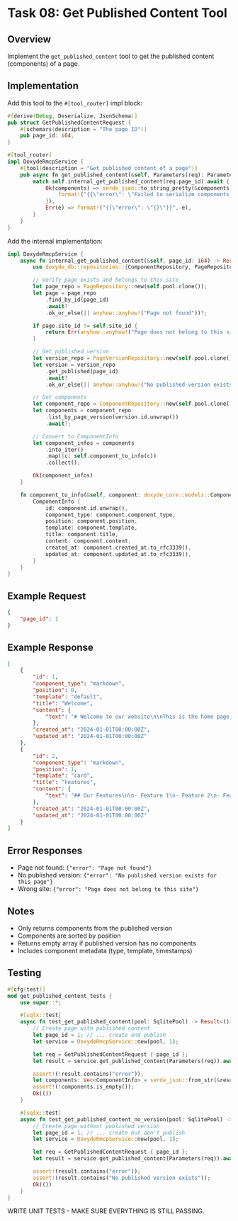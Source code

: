 # Task 08: Get Published Content Tool

## Overview
Implement the `get_published_content` tool to get the published content (components) of a page.

## Implementation

Add this tool to the `#[tool_router]` impl block:

```rust
#[derive(Debug, Deserialize, JsonSchema)]
pub struct GetPublishedContentRequest {
    #[schemars(description = "The page ID")]
    pub page_id: i64,
}

#[tool_router]
impl DoxydeRmcpService {
    #[tool(description = "Get published content of a page")]
    pub async fn get_published_content(&self, Parameters(req): Parameters<GetPublishedContentRequest>) -> String {
        match self.internal_get_published_content(req.page_id).await {
            Ok(components) => serde_json::to_string_pretty(&components).unwrap_or_else(|e| {
                format!("{{\"error\": \"Failed to serialize components: {}\"}}", e)
            }),
            Err(e) => format!("{{\"error\": \"{}\"}}", e),
        }
    }
}
```

Add the internal implementation:

```rust
impl DoxydeRmcpService {
    async fn internal_get_published_content(&self, page_id: i64) -> Result<Vec<ComponentInfo>> {
        use doxyde_db::repositories::{ComponentRepository, PageRepository, PageVersionRepository};

        // Verify page exists and belongs to this site
        let page_repo = PageRepository::new(self.pool.clone());
        let page = page_repo
            .find_by_id(page_id)
            .await?
            .ok_or_else(|| anyhow::anyhow!("Page not found"))?;

        if page.site_id != self.site_id {
            return Err(anyhow::anyhow!("Page does not belong to this site"));
        }

        // Get published version
        let version_repo = PageVersionRepository::new(self.pool.clone());
        let version = version_repo
            .get_published(page_id)
            .await?
            .ok_or_else(|| anyhow::anyhow!("No published version exists for this page"))?;

        // Get components
        let component_repo = ComponentRepository::new(self.pool.clone());
        let components = component_repo
            .list_by_page_version(version.id.unwrap())
            .await?;

        // Convert to ComponentInfo
        let component_infos = components
            .into_iter()
            .map(|c| self.component_to_info(c))
            .collect();

        Ok(component_infos)
    }

    fn component_to_info(&self, component: doxyde_core::models::Component) -> ComponentInfo {
        ComponentInfo {
            id: component.id.unwrap(),
            component_type: component.component_type,
            position: component.position,
            template: component.template,
            title: component.title,
            content: component.content,
            created_at: component.created_at.to_rfc3339(),
            updated_at: component.updated_at.to_rfc3339(),
        }
    }
}
```

## Example Request

```json
{
    "page_id": 1
}
```

## Example Response

```json
[
    {
        "id": 1,
        "component_type": "markdown",
        "position": 0,
        "template": "default",
        "title": "Welcome",
        "content": {
            "text": "# Welcome to our website\n\nThis is the home page content."
        },
        "created_at": "2024-01-01T00:00:00Z",
        "updated_at": "2024-01-01T00:00:00Z"
    },
    {
        "id": 2,
        "component_type": "markdown",
        "position": 1,
        "template": "card",
        "title": "Features",
        "content": {
            "text": "## Our Features\n\n- Feature 1\n- Feature 2\n- Feature 3"
        },
        "created_at": "2024-01-01T00:00:00Z",
        "updated_at": "2024-01-01T00:00:00Z"
    }
]
```

## Error Responses

- Page not found: `{"error": "Page not found"}`
- No published version: `{"error": "No published version exists for this page"}`
- Wrong site: `{"error": "Page does not belong to this site"}`

## Notes

- Only returns components from the published version
- Components are sorted by position
- Returns empty array if published version has no components
- Includes component metadata (type, template, timestamps)

## Testing

```rust
#[cfg(test)]
mod get_published_content_tests {
    use super::*;

    #[sqlx::test]
    async fn test_get_published_content(pool: SqlitePool) -> Result<()> {
        // Create page with published content
        let page_id = 1; // ... create and publish
        let service = DoxydeRmcpService::new(pool, 1);

        let req = GetPublishedContentRequest { page_id };
        let result = service.get_published_content(Parameters(req)).await;

        assert!(!result.contains("error"));
        let components: Vec<ComponentInfo> = serde_json::from_str(&result)?;
        assert!(!components.is_empty());
        Ok(())
    }

    #[sqlx::test]
    async fn test_get_published_content_no_version(pool: SqlitePool) -> Result<()> {
        // Create page without published version
        let page_id = 1; // ... create but don't publish
        let service = DoxydeRmcpService::new(pool, 1);

        let req = GetPublishedContentRequest { page_id };
        let result = service.get_published_content(Parameters(req)).await;

        assert!(result.contains("error"));
        assert!(result.contains("No published version exists"));
        Ok(())
    }
}
```

WRITE UNIT TESTS - MAKE SURE EVERYTHING IS STILL PASSING.
